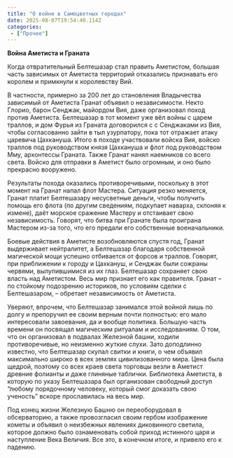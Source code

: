 ```yaml
---
title: "О войне в Самоцветных городах"
date: 2025-08-07T19:54:40.114Z
categories:
 - ["Прочее"]
---
```


**Война Аметиста и Граната**

Когда отвратительный Белтешазар стал править Аметистом, большая часть
зависимых от Аметиста территорий отказались признавать его королем и
примкнули к королевству Вий.

В частности, примерно за 200 лет до становления Владычества зависимый от
Аметиста Гранат объявил о независимости. Некто Глорио, барон Сенджак,
майордом Вия, даже организовал поход против Аметиста. Белтешазар в тот
момент уже вёл войны с царем траллов, и дом Фурья из Граната договорился
с с Сенджаками из Вия, чтобы согласованно зайти в тыл узурпатору, пока
тот отражает атаку царевича Цахкануша. Итого в походе участвовали войска
Вия, войско траллов под руководством князя Цахкануша и флот под
руководством Мму, архонтессы Граната. Также Гранат нанял наемников со
всего света. Войско для отправки в Аметист было огромным, и оно было
прекрасно вооружено.

Результаты похода оказались противоречивыми, поскольку в этот момент на
Гранат напал флот Мастера. Ситуация резко меняется, Гранат платит
Белтешазару несусветные деньги, чтобы получить помощь его флота (по
другим сведениям, подкупает наварха, склоняя к измене), даёт морское
сражение Мастеру и отстаивает свою независимость. Говорят, что битва при
Гранате была проиграна Мастером из-за того, что его предали его
собственные военачальники.

Боевые действия в Аметисте возобновляются спустя год, Гранат выдерживает
нейтралитет, а Белтешазар благодаря собственной магической мощи успешно
отбивается от форсов и траллов. Говорят, при приближении к городу и
Цахкануш, и Сенджак были сожраны червями, вылупившимися из их глаз.
Белтешазар сохраняет свою власть над Аметистом. Весь мир признает его
как правителя. Гранат – по стойкому подозрению историков, по условиям
сделки с Белтешазаром, – обретает независимость от Аметиста.

Уверяют, впрочем, что Белтешазар занимался этой войной лишь по долгу и
препоручил ее своим верным почти полностью: его мало интересовали
завоевания, да и вообще политика. Большую часть времени он посвящал
магическим ритуалам и исследованиям. О том, что он организовал в
подвалах Железной башни, ходили противоречивые, но неизменно жуткие
слухи. Зато доподлинно известно, что Белтешазар скупал свитки и книги, о
чем объявил максимально широко в всех землях цивилизованного мира. Цена
была щедрой, поэтому со всех краев света торговцы везли в Аметист
древние фолианты и даже глиняные таблички. Библиотека Аметиста, в
которую по указу Белтешазара был организован свободный доступ “любому
порядочному человеку, который смог доказать свою ученость” вскоре
прославилась на весь мир.

Под конец жизни Железную Башню он переоборудовал в обсерваторию, а также
провозгласил своим гербом изображение кометы и объявил о неизбежных
явлениях диковинного светила, которое должно было ознаменовать собой
приход истинного царя и наступление Века Величия. Все это, в конечном
итоге, и привело его к падению.
